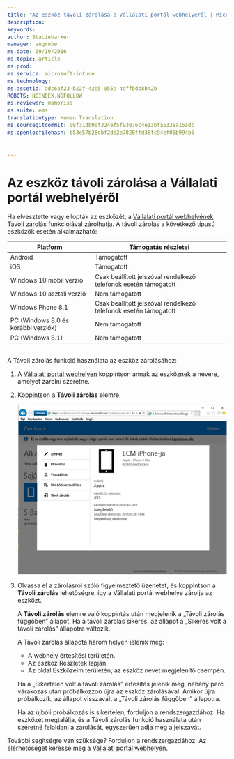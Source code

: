```yaml
---
title: "Az eszköz távoli zárolása a Vállalati portál webhelyéről | Microsoft Intune"
description: 
keywords: 
author: Staciebarker
manager: angrobe
ms.date: 09/19/2016
ms.topic: article
ms.prod: 
ms.service: microsoft-intune
ms.technology: 
ms.assetid: adc6af23-b22f-42e5-955a-4dffbdb8b42b
ROBOTS: NOINDEX,NOFOLLOW
ms.reviewer: mamoriss
ms.suite: ems
translationtype: Human Translation
ms.sourcegitcommit: 08f31db90f324ef5f93076c4e13bfa5328a15adc
ms.openlocfilehash: b53e57b28cbf2de2e7820ffd38fc94ef05b994b6


---
```



# Az eszköz távoli zárolása a Vállalati portál webhelyéről

Ha elvesztette vagy ellopták az eszközét, a [Vállalati portál webhelyének](http://portal.manage.microsoft.com) Távoli zárolás funkciójával zárolhatja. A távoli zárolás a következő típusú eszközök esetén alkalmazható:

Platform  |Támogatás részletei  
---------|---------
Android | Támogatott       
iOS | Támogatott
Windows 10 mobil verzió | Csak beállított jelszóval rendelkező telefonok esetén támogatott     
Windows 10 asztali verzió | Nem támogatott  
Windows Phone 8.1 | Csak beállított jelszóval rendelkező telefonok esetén támogatott
PC (Windows 8.0 és korábbi verziók) | Nem támogatott       
PC (Windows 8.1) | Nem támogatott

</br>
A Távoli zárolás funkció használata az eszköz zárolásához:

1.  A [Vállalati portál webhelyen](http://portal.manage.microsoft.com) koppintson annak az eszköznek a nevére, amelyet zárolni szeretne.

2.  Koppintson a **Távoli zárolás** elemre.

    ![remote-lock-option-on-company-portal-website](./media/iwp-screen-with-all-options.png)

3.  Olvassa el a zárolásról szóló figyelmeztető üzenetet, és koppintson a **Távoli zárolás** lehetőségre, így a Vállalati portál webhelye zárolja az eszközt.

    A **Távoli zárolás** elemre való koppintás után megjelenik a „Távoli zárolás függőben” állapot.  Ha a távoli zárolás sikeres, az állapot a „Sikeres volt a távoli zárolás” állapotra változik.

    A Távoli zárolás állapota három helyen jelenik meg:

    * A webhely értesítési területén.
    * Az eszköz Részletek lapján.
    * Az oldal Eszközeim területén, az eszköz nevét megjelenítő csempén.

    Ha a „Sikertelen volt a távoli zárolás” értesítés jelenik meg, néhány perc várakozás után próbálkozzon újra az eszköz zárolásával. Amikor újra próbálkozik, az állapot visszavált a „Távoli zárolás függőben” állapotra.

    Ha az újbóli próbálkozás is sikertelen, forduljon a rendszergazdához. Ha eszközét megtalálja, és a Távoli zárolás funkció használata után szeretné feloldani a zárolását, egyszerűen adja meg a jelszavát.

További segítségre van szüksége? Forduljon a rendszergazdához. Az elérhetőségét keresse meg a [Vállalati portál webhelyén](http://portal.manage.microsoft.com).




<!--HONumber=Oct16_HO2-->


